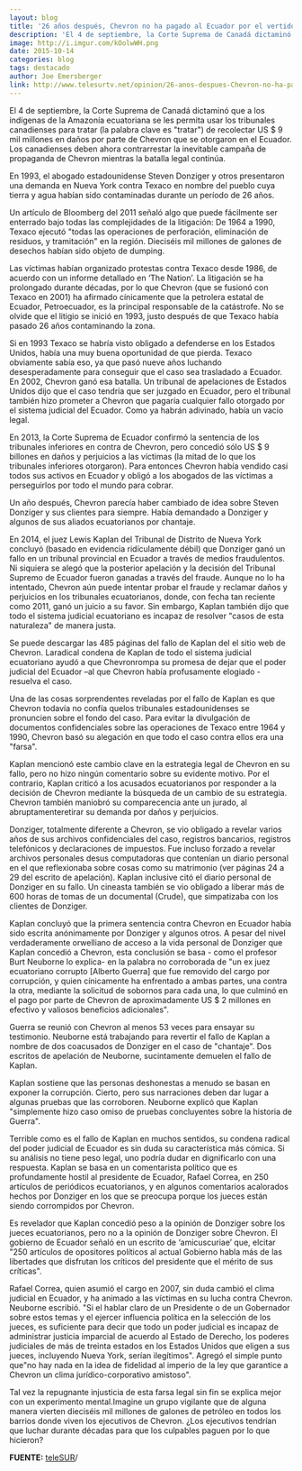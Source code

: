 ```yaml
---
layout: blog
title: '26 años después, Chevron no ha pagado al Ecuador por el vertido de tóxicos'
description: 'El 4 de septiembre, la Corte Suprema de Canadá dictaminó que a los indígenas de la Amazonía ecuatoriana se les permita usar los tribunales canadienses para tratar (la palabra clave es "tratar") de recolectar US $ 9 mil millones en daños por parte de Chevron que se otorgaron en el Ecuador. Los canadienses deben ahora contrarrestar la inevitable campaña de propaganda de Chevron mientras la batalla legal continúa.'
image: http://i.imgur.com/kOolwWH.png
date: 2015-10-14
categories: blog
tags: destacado
author: Joe Emersberger
link: http://www.telesurtv.net/opinion/26-anos-despues-Chevron-no-ha-pagado-20151014-0037.html
---
```


El 4 de septiembre, la Corte Suprema de Canadá dictaminó que a los indígenas de la Amazonía ecuatoriana se les permita usar los tribunales canadienses para tratar (la palabra clave es "tratar") de recolectar US $ 9 mil millones en daños por parte de Chevron que se otorgaron en el Ecuador. Los canadienses deben ahora contrarrestar la inevitable campaña de propaganda de Chevron mientras la batalla legal continúa.

En 1993, el abogado estadounidense Steven Donziger y otros presentaron una demanda en Nueva York contra Texaco en nombre del pueblo cuya tierra y agua habían sido contaminadas durante un período de 26 años.

Un artículo de Bloomberg del 2011 señaló algo que puede fácilmente ser enterrado bajo todas las complejidades de la litigación: De 1964 a 1990, Texaco ejecutó "todas las operaciones de perforación, eliminación de residuos, y tramitación" en la región. Dieciséis mil millones de galones de desechos habían sido objeto de dumping.

Las víctimas habían organizado protestas contra Texaco desde 1986, de acuerdo con un informe detallado en ‘The Nation’. La litigación se  ha prolongado durante décadas, por lo que Chevron (que se fusionó con Texaco en 2001) ha afirmado cínicamente que la petrolera estatal de Ecuador, Petroecuador, es la principal responsable de la catástrofe. No se olvide  que el litigio se inició en 1993, justo después de que Texaco había pasado 26 años contaminando la zona.

Si en 1993 Texaco se habría visto obligado a defenderse en los Estados Unidos, había una muy buena oportunidad de que pierda. Texaco obviamente sabía eso, ya que pasó nueve años luchando desesperadamente para conseguir que el caso sea trasladado a Ecuador. En 2002, Chevron ganó esa batalla. Un tribunal de apelaciones de Estados Unidos dijo que el caso tendría que ser juzgado en Ecuador, pero el tribunal también hizo prometer a Chevron que pagaría cualquier fallo otorgado por el sistema judicial del Ecuador. Como ya habrán adivinado, había un vacío legal.

En 2013, la Corte Suprema de Ecuador confirmó la sentencia de los tribunales inferiores en contra de Chevron, pero concedió sólo US $ 9 billones en daños y perjuicios a las víctimas (la mitad de lo que los tribunales inferiores otorgaron). Para entonces Chevron había vendido casi todos sus activos en Ecuador y obligó a los abogados de las víctimas a perseguirlos por todo el mundo para cobrar.

Un año después, Chevron parecía haber cambiado de idea sobre Steven Donziger y sus clientes para siempre. Había demandado a Donziger y algunos de sus aliados ecuatorianos por chantaje.

En 2014, el juez Lewis Kaplan del Tribunal de Distrito de Nueva York concluyó (basado en evidencia ridículamente débil) que Donziger ganó un fallo en un tribunal provincial en Ecuador a través de medios fraudulentos. Ni siquiera se alegó que la posterior apelación y la decisión del Tribunal Supremo de Ecuador fueron ganadas a través del fraude. Aunque no lo ha intentado, Chevron aún puede intentar probar el fraude y reclamar daños y perjuicios en los tribunales ecuatorianos, donde, con fecha tan reciente como 2011, ganó un juicio a su favor. Sin embargo, Kaplan también dijo que todo el sistema judicial ecuatoriano es incapaz de resolver "casos de esta naturaleza" de manera justa.

Se puede descargar las 485 páginas del fallo de Kaplan del el sitio web de Chevron. Laradical condena de Kaplan de todo el sistema judicial ecuatoriano ayudó a que Chevronrompa su promesa de dejar que el poder judicial del Ecuador –al que Chevron había profusamente elogiado - resuelva el caso.

Una de las cosas sorprendentes reveladas por el fallo de Kaplan es que Chevron todavía no confía quelos tribunales estadounidenses se pronuncien sobre el fondo del caso. Para evitar la divulgación de documentos confidenciales sobre las operaciones de Texaco entre 1964 y 1990, Chevron basó su alegación en que todo el caso contra ellos era una "farsa".

Kaplan mencionó este cambio clave en la estrategia legal de Chevron en su fallo, pero no hizo ningún comentario sobre su evidente motivo. Por el contrario, Kaplan criticó a los acusados ​​ecuatorianos por responder a la decisión de Chevron mediante la búsqueda de un cambio de su estrategia. Chevron también maniobró su comparecencia ante un jurado, al abruptamenteretirar su demanda por daños y perjuicios.

Donziger, totalmente diferente a Chevron, se vio obligado a revelar varios años de sus archivos confidenciales del caso, registros bancarios, registros telefónicos y declaraciones de impuestos. Fue incluso forzado a revelar archivos personales desus computadoras que contenían un diario personal en el que reflexionaba sobre cosas como su matrimonio (ver páginas 24 a 29 del escrito de apelación). Kaplan inclusive citó el diario personal de Donziger en su fallo. Un cineasta también se vio obligado a liberar más de 600 horas de tomas de un documental (Crude), que simpatizaba con los clientes de Donziger.

Kaplan concluyó que la primera sentencia contra Chevron en Ecuador había sido escrita anónimamente por Donziger y algunos otros. A pesar del nivel verdaderamente orwelliano de acceso a la vida personal de Donziger que Kaplan concedió a Chevron, esta conclusión se basa - como el profesor Burt Neuborne lo explica- en la palabra no corroborada de "un ex juez ecuatoriano corrupto [Alberto Guerra] que fue removido del cargo por corrupción, y quien cínicamente ha enfrentado a ambas partes, una contra la otra, mediante la solicitud de sobornos para cada una, lo que culminó en el pago por parte de Chevron de aproximadamente US $ 2 millones en efectivo y valiosos beneficios adicionales".

Guerra se reunió con Chevron al menos 53 veces para ensayar su testimonio. Neuborne está trabajando para revertir el fallo de Kaplan a nombre de dos coacusados ​​de Donziger en el caso de "chantaje". Dos escritos de apelación de Neuborne, sucintamente demuelen el fallo de Kaplan.

Kaplan sostiene que las personas deshonestas a menudo se basan en exponer la corrupción. Cierto, pero sus narraciones deben dar lugar a algunas pruebas que las corroboren. Neuborne explicó que Kaplan "simplemente hizo caso omiso de pruebas concluyentes sobre la historia de Guerra".

Terrible como es el fallo de Kaplan en muchos sentidos, su condena radical del poder judicial de Ecuador es sin duda su característica más cómica. Si su análisis no tiene peso legal, uno podría dudar en dignificarlo con una respuesta. Kaplan se basa en un comentarista político que es profundamente hostil al presidente de Ecuador, Rafael Correa, en 250 artículos de periódicos ecuatorianos, y en algunos comentarios acalorados hechos por Donziger en los que se preocupa porque los jueces están siendo corrompidos por Chevron.

Es revelador que Kaplan concedió peso a la opinión de Donziger sobre los jueces ecuatorianos, pero no a la opinión de Donziger sobre Chevron. El gobierno de Ecuador señaló en un escrito de ‘amicuscuriae’ que, elcitar "250 artículos de opositores políticos al actual Gobierno habla más de las libertades que disfrutan los críticos del presidente que el mérito de sus críticas".

Rafael Correa, quien asumió el cargo en 2007, sin duda cambió el clima judicial en Ecuador, y ha animado a las víctimas en su lucha contra Chevron. Neuborne escribió. "Si el hablar claro de un Presidente o de un Gobernador sobre estos temas y el ejercer influencia política en la selección de los jueces, es suficiente para decir que todo un poder judicial es incapaz de administrar justicia imparcial de acuerdo al Estado de Derecho, los poderes judiciales de más de treinta estados  en los Estados Unidos que eligen a sus jueces, incluyendo Nueva York, serían ilegítimos". Agregó el simple punto que"no hay nada en la idea de fidelidad al imperio de la ley que garantice a Chevron un clima jurídico-corporativo amistoso".

Tal vez la repugnante injusticia de esta farsa legal sin fin se explica mejor con un experimento mental.Imagine un grupo vigilante que de alguna manera vierten dieciséis mil millones de galones de petróleo en todos los barrios donde viven los ejecutivos de Chevron. ¿Los ejecutivos tendrían que luchar durante décadas para que los culpables paguen por lo que hicieron?

<b>FUENTE:</b> [teleSUR](http://www.telesurtv.net/opinion/26-anos-despues-Chevron-no-ha-pagado-20151014-0037.html)/
